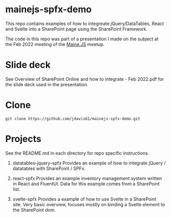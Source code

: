 # mainejs-spfx-demo
This repo contains examples of how to integreate jQuery/DataTables, React and Svelte into a SharePoint page using the SharePoint Framework.

The code in this repo was part of a presentation I made on the subject at the Feb 2022 meeting of the [Maine.JS](https://www.meetup.com/maine-js/) meetup.

# Slide deck
See Overview of SharePoint Online and how to integrate - Feb 2022.pdf for the slide deck used in the presentation.

# Clone
```
git clone https://github.com/jdavis61/mainejs-spfx-demo.git
```

# Projects
See the README.md in each directory for repo specific instructions.

1. datatables-jquery-spfx
Provides an example of how to integrate jQuery / datatables with SharePoint / SPFx.

2. react-spfx
Provides an example inventory management system written in React and FluentUI. Data for this example comes from a SharePoint list.

3. svelte-spfx
Provides a example of how to use Svelte in a SharePoint site. Very basic overview, focuses mostly on binding a Svelte element to the SharePoint dom.
